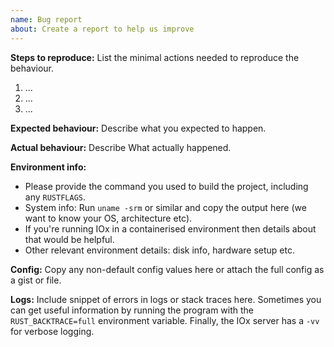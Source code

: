 ```yaml
---
name: Bug report
about: Create a report to help us improve
---
```


<!--

Thank you for reporting a bug in InfluxDB IOx. 

Have you read the contributing section of the README? Please do if you haven't.
https://github.com/influxdata/influxdb_iox/blob/main/README.md

* Please ask usage questions in the Influx Slack (there is an #influxdb-iox channel).
    * https://influxdata.com/slack
* Please don't open duplicate issues; use the search. If there is an existing issue please don't add "+1" or "me too" comments; only add comments with new information.
* Please check whether the bug can be reproduced with tip of main.
* The fastest way to fix a bug is to open a Pull Request.
    * https://github.com/influxdata/influxdb/pulls

-->

__Steps to reproduce:__
List the minimal actions needed to reproduce the behaviour.

1. ...
2. ...
3. ...

__Expected behaviour:__
Describe what you expected to happen.

__Actual behaviour:__
Describe What actually happened.

__Environment info:__

* Please provide the command you used to build the project, including any `RUSTFLAGS`.
* System info: Run `uname -srm` or similar and copy the output here (we want to know your OS, architecture etc).
* If you're running IOx in a containerised environment then details about that would be helpful.
* Other relevant environment details: disk info, hardware setup etc.

__Config:__
Copy any non-default config values here or attach the full config as a gist or file.

<!-- The following sections are only required if relevant. -->

__Logs:__
Include snippet of errors in logs or stack traces here.
Sometimes you can get useful information by running the program with the `RUST_BACKTRACE=full` environment variable.
Finally, the IOx server has a `-vv` for verbose logging.
